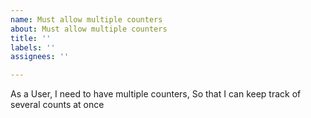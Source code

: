 ```yaml
---
name: Must allow multiple counters
about: Must allow multiple counters
title: ''
labels: ''
assignees: ''

---
```


As a User, I need to have multiple counters, So that I can keep track of several counts
at once
